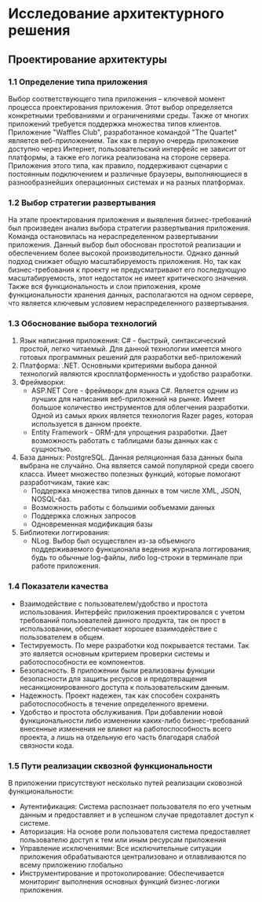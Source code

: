 # Исследование архитектурного решения
## Проектирование архитектуры

### 1.1 Определение типа приложения
Выбор соответствующего типа приложения – ключевой момент процесса проектирования приложения.
Этот выбор определяется конкретными требованиями и ограничениями среды.
Также от многих приложений требуется поддержка множества типов клиентов.
Приложение "Waffles Club", разработанное командой "The Quartet" является веб-приложением.
Так как в первую очередь приложение доступно через Интернет, пользовательский интерфейс не зависит от платформы, а также его логика реализована на стороне сервера.
Приложения этого типа, как правило, поддерживают сценарии с постоянным подключением и различные браузеры, 
выполняющиеся в разнообразнейших операционных системах и на разных платформах.

### 1.2 Выбор стратегии развертывания
На этапе проектирования приложения и выявления бизнес-требований был произведен анализ выбора стратегии развертывания приложения. 
Команда остановилась на нераспределенном развертывании приложения. Данный выбор был обоснован простотой реализации и обеспечением более высокой производительности. 
Однако данный подход снижает общую масштабируемость приложения. 
Но, так как бизнес-требования к проекту не предусматривают его последующую масштабируемость, этот недостаток не имеет критического значения.
Также вся функциональность и слои приложения, кроме
функциональности хранения данных, располагаются на одном сервере, что является ключевым условием нераспределенного развертывания.

### 1.3 Обоснование выбора технологий
1. Язык написания приложения: C# - быстрый, синтаксический простой, легко читаемый. Для данной технологии имеется много готовых программных решений для разработки веб-приложений
2. Платформа: .NET. Основными критериями выбора данной технологий являются кросплатформенность и удобство разработки.
3. Фреймворки: 
    - ASP.NET Core - фреймворк для языка C#. Является одним из лучших для написания веб-приложений на рынке.
  Имеет большое количество инструментов для облегчения разработки. Одной из самых ярких является технология Razer pages, которая используется в данном проекте. 
   - Entity Framework - ORM-для упрощения разработки. Дает возможность работать с таблицами базы данных как с сущностью.
4. База данных: PostgreSQL. Данная реляционная база данных была выбрана не случайно. Она является самой популярной среди своего класса. Имеет множество полезных функций, которые помогают разработчикам, такие как: 
    - Поддержка множества типов данных в том числе XML, JSON, NOSQL-баз.
    - Возможность работы с большими ообъемами данных
    - Поддержка сложных запросов
    - Одновременная модификация базы
5. Библиотеки логгирования:
   - NLog. Выбор был осуществлен из-за объемного поддерживаемого функционала ведения журнала логгирования, будь то обычные log-файлы, либо log-строки в терминале при работе приложения.

### 1.4 Показатели качества
- Взаимодействие с пользователем/удобство и простота использования. Интерфейс приложения проектировался с учетом требований пользователей данного продукта, так он прост в использовании, обеспечивает хорошее взаимодействие с пользователем в общем. 
- Тестируемость. По мере разработки код покрывается тестами. Так это является основным критерием проверки системы и работоспособности ее компонентов.
- Безопасность. В приложении были реализованы функции безопасности для защиты ресурсов и предотвращения несанкционированного доступа к пользовательским данным.
- Надежность. Проект надежен, так как способен сохранять работоспособность в течение определенного времени.
- Удобство и простота обслуживания. При добавлении новой функциональности либо изменении каких-либо бизнес-требований внесенные изменения не влияют на работоспособность всего проекта, а лишь на отдельную его часть благодаря слабой связности кода.

### 1.5 Пути реализации сквозной функциональности
В приложении присутствуют несколько путей реализации сковозной функциональности:
- Аутентификация: Система распознает пользователя по его учетным данным и предоставляет и в успешном случае предотавлет доступ к системе. 
- Авторизация: На основе роли пользователя система предоставляет пользователю доступ к тем или иным ресурсам приложения
- Управление исключениями: Все исключительные ситуации приложения обрабатываются централизовано и отлавливаются по всему приложению глобально
- Инструментирование и протоколирование: Обеспечивается мониторинг выполнения основных функций бизнес-логики приложения.
